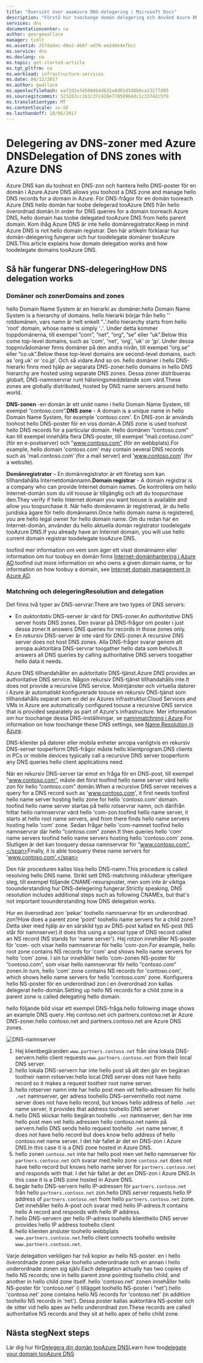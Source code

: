```yaml
---
title: "Översikt över aaaAzure DNS-delegering | Microsoft Docs"
description: "Förstå hur toochange domän delegering och Använd Azure DNS namn servrar tooprovide domän värdar."
services: dns
documentationcenter: na
author: georgewallace
manager: timlt
ms.assetid: 257da6ec-d6e2-4b6f-ad76-ee2dde4efbcc
ms.service: dns
ms.devlang: na
ms.topic: get-started-article
ms.tgt_pltfrm: na
ms.workload: infrastructure-services
ms.date: 04/12/2017
ms.author: gwallace
ms.openlocfilehash: eaf2d2e345004b4d631e8d81d548b8ca23277d05
ms.sourcegitcommit: 523283cc1b3c37c428e77850964dc1c33742c5f0
ms.translationtype: MT
ms.contentlocale: sv-SE
ms.lasthandoff: 10/06/2017
---
```

# <a name="delegation-of-dns-zones-with-azure-dns"></a><span data-ttu-id="a2bd2-103">Delegering av DNS-zoner med Azure DNS</span><span class="sxs-lookup"><span data-stu-id="a2bd2-103">Delegation of DNS zones with Azure DNS</span></span>

<span data-ttu-id="a2bd2-104">Azure DNS kan du toohost en DNS-zon och hantera hello DNS-poster för en domän i Azure.</span><span class="sxs-lookup"><span data-stu-id="a2bd2-104">Azure DNS allows you toohost a DNS zone and manage hello DNS records for a domain in Azure.</span></span> <span data-ttu-id="a2bd2-105">För DNS-frågor för en domän tooreach Azure DNS hello domän har toobe delegerad tooAzure DNS från hello överordnad domän.</span><span class="sxs-lookup"><span data-stu-id="a2bd2-105">In order for DNS queries for a domain tooreach Azure DNS, hello domain has toobe delegated tooAzure DNS from hello parent domain.</span></span> <span data-ttu-id="a2bd2-106">Kom ihåg Azure DNS är inte hello domänregistrator.</span><span class="sxs-lookup"><span data-stu-id="a2bd2-106">Keep in mind Azure DNS is not hello domain registrar.</span></span> <span data-ttu-id="a2bd2-107">Den här artikeln förklarar hur domän-delegering fungerar och hur toodelegate domäner tooAzure DNS.</span><span class="sxs-lookup"><span data-stu-id="a2bd2-107">This article explains how domain delegation works and how toodelegate domains tooAzure DNS.</span></span>

## <a name="how-dns-delegation-works"></a><span data-ttu-id="a2bd2-108">Så här fungerar DNS-delegering</span><span class="sxs-lookup"><span data-stu-id="a2bd2-108">How DNS delegation works</span></span>

### <a name="domains-and-zones"></a><span data-ttu-id="a2bd2-109">Domäner och zoner</span><span class="sxs-lookup"><span data-stu-id="a2bd2-109">Domains and zones</span></span>

<span data-ttu-id="a2bd2-110">hello Domain Name System är en hierarki av domäner.</span><span class="sxs-lookup"><span data-stu-id="a2bd2-110">hello Domain Name System is a hierarchy of domains.</span></span> <span data-ttu-id="a2bd2-111">hello hierarki börjar från hello '' rotdomänen, vars namn är helt enkelt ”**.**'.</span><span class="sxs-lookup"><span data-stu-id="a2bd2-111">hello hierarchy starts from hello 'root' domain, whose name is simply '**.**'.</span></span>  <span data-ttu-id="a2bd2-112">Under detta kommer toppdomänerna, till exempel ”com”, ”net”, ”org”, ”se” eller ”uk”.</span><span class="sxs-lookup"><span data-stu-id="a2bd2-112">Below this come top-level domains, such as 'com', 'net', 'org', 'uk' or 'jp'.</span></span>  <span data-ttu-id="a2bd2-113">Under dessa toppnivådomäner finns domäner på den andra nivån, till exempel ”org.se” eller ”co.uk”.</span><span class="sxs-lookup"><span data-stu-id="a2bd2-113">Below these top-level domains are second-level domains, such as 'org.uk' or 'co.jp'.</span></span>  <span data-ttu-id="a2bd2-114">Och så vidare.</span><span class="sxs-lookup"><span data-stu-id="a2bd2-114">And so on.</span></span> <span data-ttu-id="a2bd2-115">hello domäner i hello DNS-hierarki finns med hjälp av separata DNS-zoner.</span><span class="sxs-lookup"><span data-stu-id="a2bd2-115">hello domains in hello DNS hierarchy are hosted using separate DNS zones.</span></span> <span data-ttu-id="a2bd2-116">Dessa zoner distribueras globalt, DNS-namnservrar runt hälsningsmeddelande som värd.</span><span class="sxs-lookup"><span data-stu-id="a2bd2-116">These zones are globally distributed, hosted by DNS name servers around hello world.</span></span>

<span data-ttu-id="a2bd2-117">**DNS-zonen** -en domän är ett unikt namn i hello Domain Name System, till exempel ”contoso.com”.</span><span class="sxs-lookup"><span data-stu-id="a2bd2-117">**DNS zone** - A domain is a unique name in hello Domain Name System, for example 'contoso.com'.</span></span> <span data-ttu-id="a2bd2-118">En DNS-zon är används toohost hello DNS-poster för en viss domän.</span><span class="sxs-lookup"><span data-stu-id="a2bd2-118">A DNS zone is used toohost hello DNS records for a particular domain.</span></span> <span data-ttu-id="a2bd2-119">Hello domänen ”contoso.com” kan till exempel innehålla flera DNS-poster, till exempel ”mail.contoso.com” (för en e-postserver) och ”www.contoso.com” (för en webbplats).</span><span class="sxs-lookup"><span data-stu-id="a2bd2-119">For example, hello domain 'contoso.com' may contain several DNS records such as 'mail.contoso.com' (for a mail server) and 'www.contoso.com' (for a website).</span></span>

<span data-ttu-id="a2bd2-120">**Domänregistrator** – En domänregistrator är ett företag som kan tillhandahålla Internetdomännamn.</span><span class="sxs-lookup"><span data-stu-id="a2bd2-120">**Domain registrar** - A domain registrar is a company who can provide Internet domain names.</span></span> <span data-ttu-id="a2bd2-121">De kontrollera om hello Internet-domän som du vill toouse är tillgänglig och att du toopurchase den.</span><span class="sxs-lookup"><span data-stu-id="a2bd2-121">They verify if hello Internet domain you want toouse is available and allow you toopurchase it.</span></span> <span data-ttu-id="a2bd2-122">När hello domännamn är registrerad, är du hello juridiska ägare för hello domännamn.</span><span class="sxs-lookup"><span data-stu-id="a2bd2-122">Once hello domain name is registered, you are hello legal owner for hello domain name.</span></span> <span data-ttu-id="a2bd2-123">Om du redan har en Internet-domän, använder du hello aktuella domän registrator toodelegate tooAzure DNS.</span><span class="sxs-lookup"><span data-stu-id="a2bd2-123">If you already have an Internet domain, you will use hello current domain registrar toodelegate tooAzure DNS.</span></span>

<span data-ttu-id="a2bd2-124">toofind mer information om vem som äger ett visst domännamn eller information om hur toobuy en domän finns [Internet-domänhantering i Azure AD](https://msdn.microsoft.com/library/azure/hh969248.aspx).</span><span class="sxs-lookup"><span data-stu-id="a2bd2-124">toofind out more information on who owns a given domain name, or for information on how toobuy a domain, see [Internet domain management in Azure AD](https://msdn.microsoft.com/library/azure/hh969248.aspx).</span></span>

### <a name="resolution-and-delegation"></a><span data-ttu-id="a2bd2-125">Matchning och delegering</span><span class="sxs-lookup"><span data-stu-id="a2bd2-125">Resolution and delegation</span></span>

<span data-ttu-id="a2bd2-126">Det finns två typer av DNS-servrar:</span><span class="sxs-lookup"><span data-stu-id="a2bd2-126">There are two types of DNS servers:</span></span>

* <span data-ttu-id="a2bd2-127">En *auktoritativ* DNS-server är värd för DNS-zoner.</span><span class="sxs-lookup"><span data-stu-id="a2bd2-127">An *authoritative* DNS server hosts DNS zones.</span></span> <span data-ttu-id="a2bd2-128">Den svarar på DNS-frågor om poster i just dessa zoner.</span><span class="sxs-lookup"><span data-stu-id="a2bd2-128">It answers DNS queries for records in those zones only.</span></span>
* <span data-ttu-id="a2bd2-129">En *rekursiv* DNS-server är inte värd för DNS-zoner.</span><span class="sxs-lookup"><span data-stu-id="a2bd2-129">A *recursive* DNS server does not host DNS zones.</span></span> <span data-ttu-id="a2bd2-130">Alla DNS-frågor svarar genom att anropa auktoritära DNS-servrar toogather hello data som behövs.</span><span class="sxs-lookup"><span data-stu-id="a2bd2-130">It answers all DNS queries by calling authoritative DNS servers toogather hello data it needs.</span></span>

<span data-ttu-id="a2bd2-131">Azure DNS tillhandahåller en auktoritativ DNS-tjänst.</span><span class="sxs-lookup"><span data-stu-id="a2bd2-131">Azure DNS provides an authoritative DNS service.</span></span>  <span data-ttu-id="a2bd2-132">Någon rekursiv DNS-tjänst tillhandahålls inte.</span><span class="sxs-lookup"><span data-stu-id="a2bd2-132">It does not provide a recursive DNS service.</span></span> <span data-ttu-id="a2bd2-133">Molntjänster och virtuella datorer i Azure är automatiskt konfigurerade toouse en rekursiv DNS-tjänst som tillhandahålls separat som en del av Azures infrastruktur.</span><span class="sxs-lookup"><span data-stu-id="a2bd2-133">Cloud Services and VMs in Azure are automatically configured toouse a recursive DNS service that is provided separately as part of Azure's infrastructure.</span></span> <span data-ttu-id="a2bd2-134">Mer information om hur toochange dessa DNS-inställningar, se [namnmatchning i Azure](../virtual-network/virtual-networks-name-resolution-for-vms-and-role-instances.md#name-resolution-using-your-own-dns-server).</span><span class="sxs-lookup"><span data-stu-id="a2bd2-134">For information on how toochange these DNS settings, see [Name Resolution in Azure](../virtual-network/virtual-networks-name-resolution-for-vms-and-role-instances.md#name-resolution-using-your-own-dns-server).</span></span>

<span data-ttu-id="a2bd2-135">DNS-klienter på datorer eller mobila enheter anropa vanligtvis en rekursiv DNS-server tooperform DNS-frågor måste hello klientprogram.</span><span class="sxs-lookup"><span data-stu-id="a2bd2-135">DNS clients in PCs or mobile devices typically call a recursive DNS server tooperform any DNS queries hello client applications need.</span></span>

<span data-ttu-id="a2bd2-136">När en rekursiv DNS-server tar emot en fråga för en DNS-post, till exempel ”www.contoso.com”, måste det först toofind hello name server värd hello zon för hello ”contoso.com” domän.</span><span class="sxs-lookup"><span data-stu-id="a2bd2-136">When a recursive DNS server receives a query for a DNS record such as 'www.contoso.com', it first needs toofind hello name server hosting hello zone for hello 'contoso.com' domain.</span></span> <span data-ttu-id="a2bd2-137">toofind hello name server startas på hello rotservrar namn, och därifrån hittar hello namnservrar värd hello 'com-zon.</span><span class="sxs-lookup"><span data-stu-id="a2bd2-137">toofind hello name server, it starts at hello root name servers, and from there finds hello name servers hosting hello 'com' zone.</span></span> <span data-ttu-id="a2bd2-138">Sedan frågar hello 'com-namnet toofind hello namnservrar där hello ”contoso.com” zonen.</span><span class="sxs-lookup"><span data-stu-id="a2bd2-138">It then queries hello 'com' name servers toofind hello name servers hosting hello 'contoso.com' zone.</span></span>  <span data-ttu-id="a2bd2-139">Slutligen är det kan tooquery dessa namnservrar för ”www.contoso.com”.</span><span class="sxs-lookup"><span data-stu-id="a2bd2-139">Finally, it is able tooquery these name servers for 'www.contoso.com'.</span></span>

<span data-ttu-id="a2bd2-140">Den här proceduren kallas lösa hello DNS-namn.</span><span class="sxs-lookup"><span data-stu-id="a2bd2-140">This procedure is called resolving hello DNS name.</span></span> <span data-ttu-id="a2bd2-141">Strikt sett DNS-matchning inkluderar ytterligare steg, till exempel följande CNAME-resursposter, men som inte är viktiga toounderstanding hur DNS-delegering fungerar.</span><span class="sxs-lookup"><span data-stu-id="a2bd2-141">Strictly speaking, DNS resolution includes additional steps such as following CNAMEs, but that's not important toounderstanding how DNS delegation works.</span></span>

<span data-ttu-id="a2bd2-142">Hur en överordnad zon 'pekar' toohello namnservrar för en underordnad zon?</span><span class="sxs-lookup"><span data-stu-id="a2bd2-142">How does a parent zone 'point' toohello name servers for a child zone?</span></span> <span data-ttu-id="a2bd2-143">Detta sker med hjälp av en särskild typ av DNS-post kallad en NS-post (NS står för namnserver).</span><span class="sxs-lookup"><span data-stu-id="a2bd2-143">It does this using a special type of DNS record called an NS record (NS stands for 'name server').</span></span> <span data-ttu-id="a2bd2-144">Hej rotzon innehåller NS-poster för 'com- och visar hello namnservrar för hello 'com-zon.</span><span class="sxs-lookup"><span data-stu-id="a2bd2-144">For example, hello root zone contains NS records for 'com' and shows hello name servers for hello 'com' zone.</span></span> <span data-ttu-id="a2bd2-145">I sin tur innehåller hello 'com-zonen NS-poster för ”contoso.com”, som visar hello namnservrar för hello ”contoso.com” zonen.</span><span class="sxs-lookup"><span data-stu-id="a2bd2-145">In turn, hello 'com' zone contains NS records for 'contoso.com', which shows hello name servers for hello 'contoso.com' zone.</span></span> <span data-ttu-id="a2bd2-146">Konfigurera hello NS-poster för en underordnad zon i en överordnad zon kallas delegerat hello-domän.</span><span class="sxs-lookup"><span data-stu-id="a2bd2-146">Setting up hello NS records for a child zone in a parent zone is called delegating hello domain.</span></span>

<span data-ttu-id="a2bd2-147">hello följande bild visar ett exempel DNS-fråga.</span><span class="sxs-lookup"><span data-stu-id="a2bd2-147">hello following image shows an example DNS query.</span></span> <span data-ttu-id="a2bd2-148">Hej contoso.net och partners.contoso.net är Azure DNS-zoner.</span><span class="sxs-lookup"><span data-stu-id="a2bd2-148">hello contoso.net and partners.contoso.net are Azure DNS zones.</span></span>

![DNS-namnserver](./media/dns-domain-delegation/image1.png)

1. <span data-ttu-id="a2bd2-150">Hej klientbegäranden `www.partners.contoso.net` från sina lokala DNS-servern.</span><span class="sxs-lookup"><span data-stu-id="a2bd2-150">hello client requests `www.partners.contoso.net` from their local DNS server.</span></span>
1. <span data-ttu-id="a2bd2-151">hello lokala DNS-servern har inte hello post så att den gör en begäran tootheir namn rotserver.</span><span class="sxs-lookup"><span data-stu-id="a2bd2-151">hello local DNS server does not have hello record so it makes a request tootheir root name server.</span></span>
1. <span data-ttu-id="a2bd2-152">hello rotserver namn inte har hello post men vet hello-adressen för hello `.net` namnserver, ger adress toohello DNS-servern</span><span class="sxs-lookup"><span data-stu-id="a2bd2-152">hello root name server does not have hello record, but knows hello address of hello `.net` name server, it provides that address toohello DNS server</span></span>
1. <span data-ttu-id="a2bd2-153">hello DNS skickar hello begäran toohello `.net` namnserver, den har inte hello post men vet hello adressen hello contoso.net namn på servern.</span><span class="sxs-lookup"><span data-stu-id="a2bd2-153">hello DNS sends hello request toohello `.net` name server, it does not have hello record but does know hello address of hello contoso.net name server.</span></span> <span data-ttu-id="a2bd2-154">I det här fallet är det en DNS-zon i Azure DNS.</span><span class="sxs-lookup"><span data-stu-id="a2bd2-154">In this case it is a DNS zone hosted in Azure DNS.</span></span>
1. <span data-ttu-id="a2bd2-155">hello zonen `contoso.net` inte har hello post men vet hello namnserver för `partners.contoso.net` och svarar med.</span><span class="sxs-lookup"><span data-stu-id="a2bd2-155">hello zone `contoso.net` does not have hello record but knows hello name server for `partners.contoso.net` and responds with that.</span></span> <span data-ttu-id="a2bd2-156">I det här fallet är det en DNS-zon i Azure DNS.</span><span class="sxs-lookup"><span data-stu-id="a2bd2-156">In this case it is a DNS zone hosted in Azure DNS.</span></span>
1. <span data-ttu-id="a2bd2-157">begär hello DNS-servern hello IP-adressen för `partners.contoso.net` från hello `partners.contoso.net` zon.</span><span class="sxs-lookup"><span data-stu-id="a2bd2-157">hello DNS server requests hello IP address of `partners.contoso.net` from hello `partners.contoso.net` zone.</span></span> <span data-ttu-id="a2bd2-158">Det innehåller hello A-post och svarar med hello IP-adress.</span><span class="sxs-lookup"><span data-stu-id="a2bd2-158">It contains hello A record and responds with hello IP address.</span></span>
1. <span data-ttu-id="a2bd2-159">hello DNS-servern ger hello IP-adress toohello klient</span><span class="sxs-lookup"><span data-stu-id="a2bd2-159">hello DNS server provides hello IP address toohello client</span></span>
1. <span data-ttu-id="a2bd2-160">hello klienten ansluter toohello webbplats `www.partners.contoso.net`.</span><span class="sxs-lookup"><span data-stu-id="a2bd2-160">hello client connects toohello website `www.partners.contoso.net`.</span></span>

<span data-ttu-id="a2bd2-161">Varje delegation verkligen har två kopior av hello NS-poster. en i hello överordnade zonen pekar toohello underordnade och en annan i hello underordnade zonen sig själv.</span><span class="sxs-lookup"><span data-stu-id="a2bd2-161">Each delegation actually has two copies of hello NS records; one in hello parent zone pointing toohello child, and another in hello child zone itself.</span></span> <span data-ttu-id="a2bd2-162">hello 'contoso.net' zonen innehåller hello NS-poster för 'contoso.net' (i tillägget toohello NS-poster i ”net').</span><span class="sxs-lookup"><span data-stu-id="a2bd2-162">hello 'contoso.net' zone contains hello NS records for 'contoso.net' (in addition toohello NS records in 'net').</span></span> <span data-ttu-id="a2bd2-163">Dessa poster kallas auktoritära NS-poster och de sitter vid hello apex av hello underordnad zon.</span><span class="sxs-lookup"><span data-stu-id="a2bd2-163">These records are called authoritative NS records and they sit at hello apex of hello child zone.</span></span>

## <a name="next-steps"></a><span data-ttu-id="a2bd2-164">Nästa steg</span><span class="sxs-lookup"><span data-stu-id="a2bd2-164">Next steps</span></span>

<span data-ttu-id="a2bd2-165">Lär dig hur för[Delegera din domän tooAzure DNS](dns-delegate-domain-azure-dns.md)</span><span class="sxs-lookup"><span data-stu-id="a2bd2-165">Learn how too[delegate your domain tooAzure DNS](dns-delegate-domain-azure-dns.md)</span></span>

